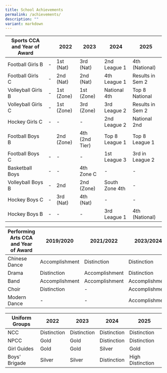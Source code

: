 ```yaml
---
title: School Achievements
permalink: /achievements/
description: ""
variant: markdown
---
```

|Sports CCA and Year of Award| | 2022 |2023 |2024 | 2025|
| -------- | -------- | -------- |-------- |-------- |-------- |
| Football Girls B    |  -  | 1st (Nat)    |3rd (Nat)   |2nd League 1  |4th (National)  |
| Football Girls C    |   - | 2nd (Nat)   | 2nd (Nat)   |4th  League 1  |Results in Sem 2|
| Volleyball Girls B    | - | 1st (Zone) |1st (Zone)   |National 4th    |Top 8 National |
| Volleyball Girls C    |  -  | 1st (Zone)  |3rd (Zone)  |3rd League 2    |Results in Sem 2|
| Hockey Girls C   | -  | -   | -   |2nd League 2   |National 2nd|
| Football Boys B   |  | 2nd (Zone) |4th (2nd Tier)|Top 8 League 1   |Top 8 League 1  |
| Football Boys C     |    -  | -      |-       |1st League 3    |3rd in League 2|
| Basketball Boys    |     - | -     |4th Zone C   |- |- |
| Volleyball Boys B    |    - | 2nd     |2nd (Zone)    |South Zone 4th   |-   |
| Hockey Boys C |    -  | 3rd (Nat)    |4th (Nat)    | - | - |
| Hockey Boys B | - |-   |-    | 3rd League 1  |  4th (National)  |


|Performing Arts CCA and Year of Award| 2019/2020 | 2021/2022 |2023/2024 |2025/2026 |
| -------- | -------- | -------- |-------- |-------- |
| Chinese Dance   | Accomplishment   | Distinction   |Distinction    |Accomplishment   |
| Drama  | Distinction    | Accomplishment   |Distinction    |Accomplishment   |
| Band   | Accomplishment    | Accomplishment    |Accomplishment   |Accomplishment   |
| Choir    | Distinction     |-   |Accomplishment   |Distinction    |
| Modern Dance    | - | -    |Accomplishment   |Distinction |


|Uniform Groups | 2022 | 2023 |2024 |2025|
| -------- | -------- | -------- |-------- |-------- |
| NCC   | Distinction    | Distinction   |Distinction    |Distinction    |
| NPCC    | Gold    | Gold   |Distinction    |Distinction    |
| Girl Guides | Gold     | Gold       |Silver |Gold  |
| Boys' Brigade | Silver    | Silver   |Distinction   |High Distinction   |